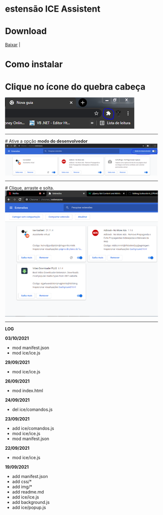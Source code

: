 # estensão ICE Assistent
# Download
[Baixar](https://github.com/LuizBrunoST/IceAssistent_2/releases) |
# Como instalar
# Clique no ícone do quebra cabeça
![enter image description here](https://raw.githubusercontent.com/LuizBrunoST/IceAssistent_2/master/ajuda/Capturar1.PNG)
<hr>
# Ative a opção <b>modo do desenvolvedor</b>
<img src="https://raw.githubusercontent.com/LuizBrunoST/IceAssistent_2/master/ajuda/Capturar2.PNG">
<hr>
# Clique, arraste e solta.
<img src="https://raw.githubusercontent.com/LuizBrunoST/IceAssistent_2/master/ajuda/Capturar3.PNG">
<hr>


**LOG**

**03/10/2021**
* mod manifest.json
* mod ice/ice.js

**29/09/2021**
* mod ice/ice.js

**26/09/2021**
* mod index.html

**24/09/2021**
* del ice/comandos.js

**23/09/2021**
* add ice/comandos.js
* mod ice/ice.js
* mod manifest.json

**22/09/2021**
* mod ice/ice.js

**19/09/2021**
* add manifest.json
* add css/*
* add img/*
* add readme.md
* add ice/ice.js
* add background.js
* add ice/popup.js
